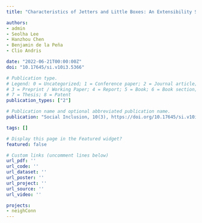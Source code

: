 ```yaml
---
title: "Characteristics of Jetters and Little Boxes: An Extensibility Study Using the Neighborhood Connectivity Survey"

authors:
- admin
- Seolha Lee 
- Hanzhou Chen 
- Benjamin de la Peña
- Clio Andris

date: "2022-06-21T00:00:00Z"
doi: "10.17645/si.v10i3.5366"

# Publication type.
# Legend: 0 = Uncategorized; 1 = Conference paper; 2 = Journal article;
# 3 = Preprint / Working Paper; 4 = Report; 5 = Book; 6 = Book section;
# 7 = Thesis; 8 = Patent
publication_types: ["2"]

# Publication name and optional abbreviated publication name.
publication: "Social Inclusion, 10(3), https://doi.org/10.17645/si.v10i3.5366"

tags: []

# Display this page in the Featured widget?
featured: false

# Custom links (uncomment lines below)
url_pdf: ''
url_code: ''
url_dataset: ''
url_poster: ''
url_project: ''
url_source: ''
url_video: ''

projects:
- neighConn
---
```


